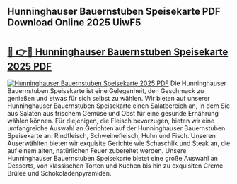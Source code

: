 ## Hunninghauser Bauernstuben Speisekarte PDF Download Online 2025 UiwF5

# <h2><a href="http://gc5faa.nevu.top/?p=Hunninghauser+Bauernstuben+Speisekarte">🔗 👉🔴 Hunninghauser Bauernstuben Speisekarte 2025 PDF</a></h2>

[![Hunninghauser Bauernstuben Speisekarte 2025 PDF](https://i.imgur.com/dBaPXMq.png)](http://gc5faa.nevu.top/?p=Hunninghauser+Bauernstuben+Speisekarte)
Die Hunninghauser Bauernstuben Speisekarte ist eine Gelegenheit, den Geschmack zu genießen und etwas für sich selbst zu wählen. Wir bieten auf unserer Hunninghauser Bauernstuben Speisekarte einen Salatbereich an, in dem Sie aus Salaten aus frischem Gemüse und Obst für eine gesunde Ernährung wählen können. Für diejenigen, die Fleisch bevorzugen, bieten wir eine umfangreiche Auswahl an Gerichten auf der Hunninghauser Bauernstuben Speisekarte an: Rindfleisch, Schweinefleisch, Huhn und Fisch. Unseren Auserwählten bieten wir exquisite Gerichte wie Schaschlik und Steak an, die auf einem alten, natürlichen Feuer zubereitet werden. Unsere Hunninghauser Bauernstuben Speisekarte bietet eine große Auswahl an Desserts, von klassischen Torten und Kuchen bis hin zu exquisiten Crème Brûlée und Schokoladenpyramiden.
